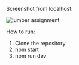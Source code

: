 Screenshot from localhost:

![lumber assignment](https://github.com/aman-sinha-09/lumber/assets/121574213/70122454-6a8f-4a0c-9cea-4a2463c832c2)


How to run:
1. Clone the repository
2. npm start
3. npm run dev
